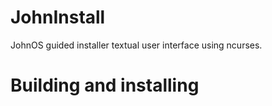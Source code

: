 # JohnInstall

JohnOS guided installer textual user interface using ncurses.

# Building and installing
